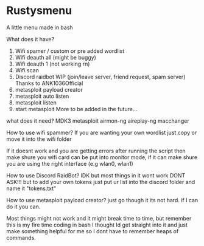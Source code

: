 # Rustysmenu
A little menu made in bash 

What does it have?
1) Wifi spamer / custom or pre added wordlist
2) Wifi deauth all (might be buggy)
3) Wifi deauth 1 (not working rn)
4) Wifi scan
5) Discord raidbot WIP (join/leave server, friend request, spam server) Thanks to ANK1036Official
6) metasploit payload creator
7) metasploit auto listen
8) metasploit listen
9) start metasploit
More to be added in the future...

what does it need?
MDK3
metasploit
airmon-ng
aireplay-ng
macchanger

How to use wifi spammer?
If you are wanting your own wordlist just copy or move it
into the wifi folder

If it doesnt work and you are getting errors after running the script
then make shure you wifi card can be put into monitor mode, if it can
make shure you are using the right interface (e.g wlan0, wlan1)

How to use Discord RaidBot?
IDK but most things in it wont work DONT ASK!!!
but to add your own tokens just put ur list into the discord folder
and name it "tokens.txt"

How to use metasploit payload creator?
just go though it its not hard.
if I can do it you can.

Most things might not work and it might break time to time, but remember
this is my fire time coding in bash I thought Id get straight into it and
just make something helpful for me so I dont have to remember heaps of commands.

